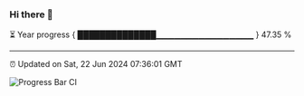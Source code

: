### Hi there 👋

⏳ Year progress { ██████████████▁▁▁▁▁▁▁▁▁▁▁▁▁▁▁▁ } 47.35 %

---

⏰ Updated on Sat, 22 Jun 2024 07:36:01 GMT

![Progress Bar CI](https://github.com/IshwaranRudhara/GIT-ACTION/workflows/Progress%20Bar%20CI/badge.svg)
